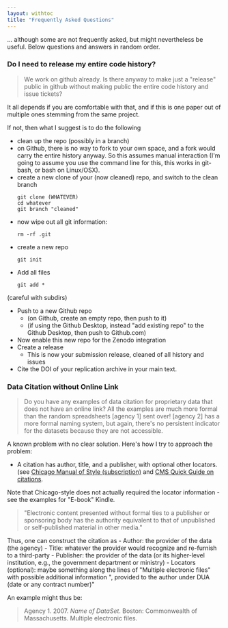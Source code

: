 ```yaml
---
layout: withtoc
title: "Frequently Asked Questions"
---
```

... although some are not frequently asked, but might nevertheless be useful. Below questions and answers in random order.

### Do I need to release my entire code history?

> We work on github already. Is there anyway to make just a "release" public in github without making public the entire code history and issue tickets? 

It all depends if you are comfortable with that, and if this is one paper out of multiple ones stemming from the same project.

If not, then what I suggest is to do the following

- clean up the repo (possibly in a branch)
- on Github, there is no way to fork to your own space, and a fork would carry the entire history anyway. So this assumes manual interaction (I'm going to assume you use the command line for this, this works in git-bash, or bash on Linux/OSX).
- create a new clone of your (now cleaned) repo, and switch to the clean branch
   ```
   git clone (WHATEVER)
   cd whatever
   git branch "cleaned"

- now wipe out all git information:
   ```
   rm -rf .git

- create a new repo
   ```
   git init

- Add all files
   ```
   git add *

 (careful with subdirs)

- Push to a new Github repo
  - (on Github, create an empty repo, then push to it)
  - (if using the Github Desktop, instead "add existing repo" to the Github Desktop, then push to Github.com)
- Now enable this new repo for the Zenodo integration
- Create a release
  - This is now your submission release, cleaned of all history and issues
- Cite the DOI of your replication archive in your main text.

### Data Citation without Online Link
> Do you have any examples of data citation for proprietary data that does not have an online link? All the examples are much more formal than the random spreadsheets [agency 1]  sent over! [agency 2] has a more formal naming system, but again, there's no persistent indicator for the datasets because they are not accessible.

A known problem with no clear solution. Here's how I try to approach the problem:

 - A citation has author, title, and a publisher, with optional other locators. (see [Chicago Manual of Style (subscription)](https://www.chicagomanualofstyle.org/book/ed17/part3/ch14/psec014.html) and [CMS Quick Guide on citations](https://www.chicagomanualofstyle.org/tools_citationguide/citation-guide-2.html). 
 
Note that Chicago-style does not actually required the locator information - see the examples for "E-book" Kindle.
 
> "Electronic content presented without formal ties to a publisher or sponsoring body has the authority equivalent to that of unpublished or self-published material in other media."

Thus, one can construct the citation as
    - Author: the provider of the data (the agency)
    - Title: whatever the provider would recognize and re-furnish to a third-party
    - Publisher: the provider of the data (or its higher-level institution, e.g., the government department or ministry)
    - Locators (optional): maybe something along the lines of "Multiple electronic files" with possible additional information ", provided to the author under DUA (date or any contract number)"

An example might thus be:

> Agency 1. 2007. *Name of DataSet*. Boston: Commonwealth of Massachusetts. Multiple electronic files.
